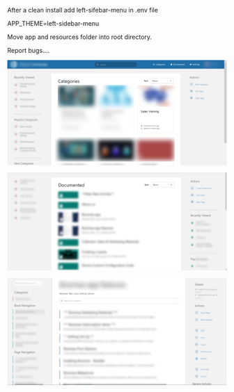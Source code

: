 After a clean install add left-sifebar-menu in .env file

APP_THEME=left-sidebar-menu

Move app and resources folder into root directory. 

Report bugs....


![plot](Shelfs.png "Shelfs.png")


![plot](books.png "books.png")


![plot](categories.png "categories.png")
